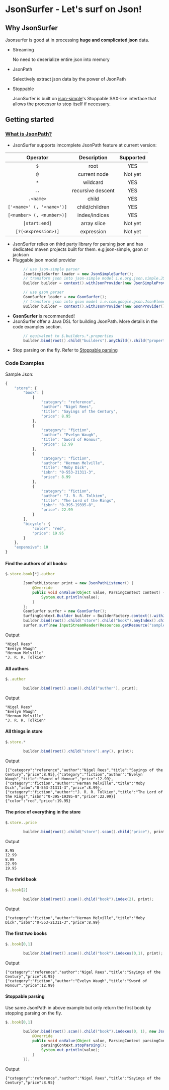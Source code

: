 # JsonSurfer - Let's surf on Json!
## Why JsonSurfer
Jsonsurfer is good at in processing **huge and complicated json** data.
* Streaming

    No need to deserialize entire json into memory
    
* JsonPath

    Selectively extract json data by the power of JsonPath

* Stoppable

    JsonSurfer is built on [json-simple](https://code.google.com/p/json-simple/)'s Stoppable SAX-like interface that allows the processor to stop itself if necessary.
    
## Getting started

### [What is JsonPath?](http://goessner.net/articles/JsonPath/)

* JsonSurfer supports imcomplete JsonPath feature at current version:

| Operator                  |   Description     | Supported |
| :-----------------------: |:-----------------:| :-------: |
| `$`                       | root              | YES       |
| `@`                       | current node      | Not yet   |
| `*`                       | wildcard          | YES       |
| `..`                      | recursive descent | YES       |
| `.<name>`                 | child             | YES       |
| `['<name>' (, '<name>')]` | child/children    | YES       |
| `[<number> (, <number>)]` | index/indices     | YES       |
| `[start:end]`             | array slice       | Not yet   |
| `[?(<expression>)]`       | expression        | Not yet   |

* JsonSurfer relies on third party library for parsing json and has dedicated maven projects built for them. e.g json-simple, gson or jackson
* Pluggable json model provider
```java
        // use json-simple parser
        JsonSimpleSurfer loader = new JsonSimpleSurfer();
        // transform json into json-simple model i.e.org.json.simple.JSONObject or org.json.simple.JSONArray
        Builder builder = context().withJsonProvider(new JsonSimpleProvider()); 
```
```java
        // use gson parser
        GsonSurfer loader = new GsonSurfer();
        // transform json into gson model i.e.com.google.gson.JsonElement
        Builder builder = context().withJsonProvider(new GsonProvider());
```
* **GsonSurfer** is recommended!
* JsonSurfer offer a Java DSL for building JsonPath. More details in the code examples section.
```java
        // equivalent to $.builders.*.properties
        builder.bind(root().child("builders").anyChild().child("properties"), printListener).skipOverlappedPath();
```
* Stop parsing on the fly. Refer to [Stoppable parsing](#stoppable-parsing)
### Code Examples

Sample Json:
```javascript
{
    "store": {
        "book": [
            {
                "category": "reference",
                "author": "Nigel Rees",
                "title": "Sayings of the Century",
                "price": 8.95
            },
            {
                "category": "fiction",
                "author": "Evelyn Waugh",
                "title": "Sword of Honour",
                "price": 12.99
            },
            {
                "category": "fiction",
                "author": "Herman Melville",
                "title": "Moby Dick",
                "isbn": "0-553-21311-3",
                "price": 8.99
            },
            {
                "category": "fiction",
                "author": "J. R. R. Tolkien",
                "title": "The Lord of the Rings",
                "isbn": "0-395-19395-8",
                "price": 22.99
            }
        ],
        "bicycle": {
            "color": "red",
            "price": 19.95
        }
    },
    "expensive": 10
}
```

#### Find the authors of all books: 
```javascript
$.store.book[*].author
```
```java
        JsonPathListener print = new JsonPathListener() {
            @Override
            public void onValue(Object value, ParsingContext context) {
                System.out.println(value);
            }
        };
        GsonSurfer surfer = new GsonSurfer();
        SurfingContext.Builder builder = BuilderFactory.context().withJsonProvider(new GsonProvider());
        builder.bind(root().child("store").child("book").anyIndex().child("author"), print);
        surfer.surf(new InputStreamReader(Resources.getResource("sample.json").openStream()), builder.build());
```
Output
```
"Nigel Rees"
"Evelyn Waugh"
"Herman Melville"
"J. R. R. Tolkien"
```
#### All authors
```javascript
$..author
```
```java
        builder.bind(root().scan().child("author"), print);
```
Output
```
"Nigel Rees"
"Evelyn Waugh"
"Herman Melville"
"J. R. R. Tolkien"
```
#### All things in store
```javascript
$.store.*
```
```java
        builder.bind(root().child("store").any(), print);
```
Output
```
[{"category":"reference","author":"Nigel Rees","title":"Sayings of the Century","price":8.95},{"category":"fiction","author":"Evelyn Waugh","title":"Sword of Honour","price":12.99},{"category":"fiction","author":"Herman Melville","title":"Moby Dick","isbn":"0-553-21311-3","price":8.99},{"category":"fiction","author":"J. R. R. Tolkien","title":"The Lord of the Rings","isbn":"0-395-19395-8","price":22.99}]
{"color":"red","price":19.95}
```
#### The price of everything in the store
```javascript
$.store..price
```
```java
        builder.bind(root().child("store").scan().child("price"), print);
```
Output
```
8.95
12.99
8.99
22.99
19.95
```
#### The thrid book
```javascript
$..book[2]
```
```java
        builder.bind(root().scan().child("book").index(2), print);
```
Output
```
{"category":"fiction","author":"Herman Melville","title":"Moby Dick","isbn":"0-553-21311-3","price":8.99}
```
#### The first two books
```javascript
$..book[0,1]
```
```java
        builder.bind(root().scan().child("book").indexes(0,1), print);
```
Output
```
{"category":"reference","author":"Nigel Rees","title":"Sayings of the Century","price":8.95}
{"category":"fiction","author":"Evelyn Waugh","title":"Sword of Honour","price":12.99}
```
#### Stoppable parsing
Use same JsonPath in above example but only return the first book by stopping parsing on the fly.
```javascript
$..book[0,1]
```
```java
        builder.bind(root().scan().child("book").indexes(0, 1), new JsonPathListener() {
            @Override
            public void onValue(Object value, ParsingContext parsingContext) {
                parsingContext.stopParsing();
                System.out.println(value);
            }
        });
```
Output
```
{"category":"reference","author":"Nigel Rees","title":"Sayings of the Century","price":8.95}
```

